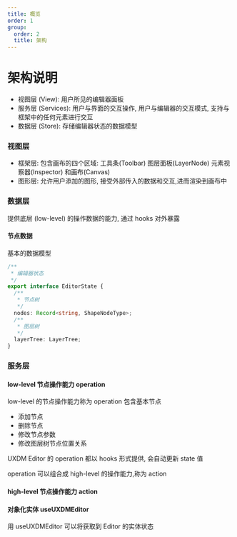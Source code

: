 ```yaml
---
title: 概览
order: 1
group:
  order: 2
  title: 架构
---
```


# 架构说明

- 视图层 (View): 用户所见的编辑器面板
- 服务层 (Services): 用户与界面的交互操作, 用户与编辑器的交互模式, 支持与框架中的任何元素进行交互
- 数据层 (Store): 存储编辑器状态的数据模型

### 视图层

- 框架层: 包含画布的四个区域: 工具条(Toolbar) 图层面板(LayerNode) 元素视察器(Inspector) 和画布(Canvas)
- 图形层: 允许用户添加的图形, 接受外部传入的数据和交互,进而渲染到画布中

### 数据层

提供底层 (low-level) 的操作数据的能力, 通过 hooks 对外暴露

#### 节点数据

基本的数据模型

```typescript
/**
 * 编辑器状态
 */
export interface EditorState {
  /**
   * 节点树
   */
  nodes: Record<string, ShapeNodeType>;
  /**
   * 图层树
   */
  layerTree: LayerTree;
}
```

### 服务层

#### low-level 节点操作能力 operation

low-level 的节点操作能力称为 operation 包含基本节点

- 添加节点
- 删除节点
- 修改节点参数
- 修改图层树节点位置关系

UXDM Editor 的 operation 都以 hooks 形式提供, 会自动更新 state 值

operation 可以组合成 high-level 的操作能力,称为 action

#### high-level 节点操作能力 action

#### 对象化实体 useUXDMEditor

用 useUXDMEditor 可以将获取到 Editor 的实体状态
